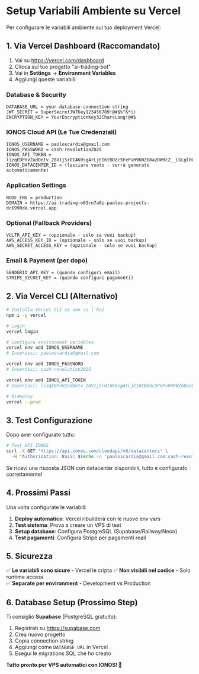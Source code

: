# Setup Variabili Ambiente su Vercel

Per configurare le variabili ambiente sul tuo deployment Vercel:

## 1. Via Vercel Dashboard (Raccomandato)

1. Vai su https://vercel.com/dashboard
2. Clicca sul tuo progetto "ai-trading-bot"
3. Vai in **Settings** → **Environment Variables**
4. Aggiungi queste variabili:

### Database & Security
```
DATABASE_URL = your-database-connection-string
JWT_SECRET = SuperSecretJWTKey123456789!@#$%^&*()
ENCRYPTION_KEY = YourEncryptionKey32CharsLong!@#$
```

### IONOS Cloud API (Le Tue Credenziali)
```
IONOS_USERNAME = paoloscardia@gmail.com
IONOS_PASSWORD = cash-revolution2025
IONOS_API_TOKEN = lizqEDPnV2adDetv_Z8VIjSrOIAK0sgArLjEI6tBDdc5FePvH9KWZb8azDW9cZ__LGLgl0OKbvjiLxaxz6GiiA
IONOS_DATACENTER_ID = (lasciare vuoto - verrà generato automaticamente)
```

### Application Settings
```
NODE_ENV = production
DOMAIN = https://ai-trading-o03rn7a0i-paolos-projects-dc6990da.vercel.app
```

### Optional (Fallback Providers)
```
VULTR_API_KEY = (opzionale - solo se vuoi backup)
AWS_ACCESS_KEY_ID = (opzionale - solo se vuoi backup)
AWS_SECRET_ACCESS_KEY = (opzionale - solo se vuoi backup)
```

### Email & Payment (per dopo)
```
SENDGRID_API_KEY = (quando configuri email)
STRIPE_SECRET_KEY = (quando configuri pagamenti)
```

## 2. Via Vercel CLI (Alternativo)

```bash
# Installa Vercel CLI se non ce l'hai
npm i -g vercel

# Login
vercel login

# Configura environment variables
vercel env add IONOS_USERNAME
# Inserisci: paoloscardia@gmail.com

vercel env add IONOS_PASSWORD  
# Inserisci: cash-revolution2025

vercel env add IONOS_API_TOKEN
# Inserisci: lizqEDPnV2adDetv_Z8VIjSrOIAK0sgArLjEI6tBDdc5FePvH9KWZb8azDW9cZ__LGLgl0OKbvjiLxaxz6GiiA

# Rideploy
vercel --prod
```

## 3. Test Configurazione

Dopo aver configurato tutto:

```bash
# Test API IONOS
curl -X GET "https://api.ionos.com/cloudapi/v6/datacenters" \
  -H "Authorization: Basic $(echo -n 'paoloscardia@gmail.com:cash-revolution2025' | base64)"
```

Se ricevi una risposta JSON con datacenter disponibili, tutto è configurato correttamente!

## 4. Prossimi Passi

Una volta configurate le variabili:

1. **Deploy automatico**: Vercel ribuilderà con le nuove env vars
2. **Test sistema**: Prova a creare un VPS di test
3. **Setup database**: Configura PostgreSQL (Supabase/Railway/Neon)
4. **Test pagamenti**: Configura Stripe per pagamenti reali

## 5. Sicurezza

✅ **Le variabili sono sicure** - Vercel le cripta
✅ **Non visibili nel codice** - Solo runtime access  
✅ **Separate per environment** - Development vs Production

## 6. Database Setup (Prossimo Step)

Ti consiglio **Supabase** (PostgreSQL gratuito):

1. Registrati su https://supabase.com
2. Crea nuovo progetto
3. Copia connection string
4. Aggiungi come `DATABASE_URL` in Vercel
5. Esegui le migrations SQL che ho creato

**Tutto pronto per VPS automatici con IONOS! 🚀**